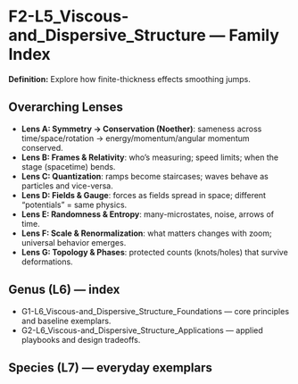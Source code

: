 # F2-L5_Viscous-and_Dispersive_Structure — Family Index
**Definition:** Explore how finite-thickness effects smoothing jumps.

## Overarching Lenses

- **Lens A: Symmetry -> Conservation (Noether)**: sameness across time/space/rotation → energy/momentum/angular momentum conserved.
- **Lens B: Frames & Relativity**: who’s measuring; speed limits; when the stage (spacetime) bends.
- **Lens C: Quantization**: ramps become staircases; waves behave as particles and vice-versa.
- **Lens D: Fields & Gauge**: forces as fields spread in space; different “potentials” = same physics.
- **Lens E: Randomness & Entropy**: many-microstates, noise, arrows of time.
- **Lens F: Scale & Renormalization**: what matters changes with zoom; universal behavior emerges.
- **Lens G: Topology & Phases**: protected counts (knots/holes) that survive deformations.

## Genus (L6) — index
- G1-L6_Viscous-and_Dispersive_Structure_Foundations — core principles and baseline exemplars.
- G2-L6_Viscous-and_Dispersive_Structure_Applications — applied playbooks and design tradeoffs.

## Species (L7) — everyday exemplars

